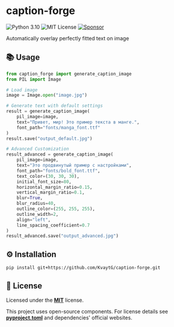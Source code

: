 # caption-forge

![Python 3.10](https://img.shields.io/badge/Python-3.10-blue?logo=python) ![MIT License](https://img.shields.io/badge/License-MIT-green) [![Sponsor](https://img.shields.io/badge/Sponsor-%E2%9D%A4-red)](https://kvaytg.ru/donate.php?lang=en)

Automatically overlay perfectly fitted text on image

## 📚 Usage

```python
from caption_forge import generate_caption_image
from PIL import Image

# Load image
image = Image.open("image.jpg")

# Generate text with default settings
result = generate_caption_image(
    pil_image=image,
    text="Привет, мир! Это пример текста в манге.",
    font_path="fonts/manga_font.ttf"
)
result.save("output_default.jpg")

# Advanced Customization
result_advanced = generate_caption_image(
    pil_image=image,
    text="Это продвинутый пример с настройками",
    font_path="fonts/bold_font.ttf",
    text_color=(30, 30, 30),
    initial_font_size=80,
    horizontal_margin_ratio=0.15,
    vertical_margin_ratio=0.1,
    blur=True,
    blur_radius=40,
    outline_color=(255, 255, 255),
    outline_width=2,
    align="left",
    line_spacing_coefficient=0.7
)
result_advanced.save("output_advanced.jpg")
```

## ⚙️ Installation
```bash
pip install git+https://github.com/KvaytG/caption-forge.git
```

## 📜 License
Licensed under the **[MIT](LICENSE.txt)** license.

This project uses open-source components. For license details see **[pyproject.toml](pyproject.toml)** and dependencies' official websites.
